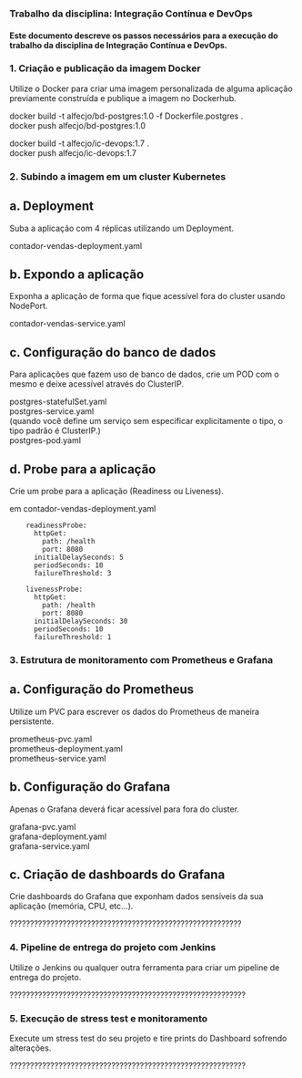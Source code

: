 ### Trabalho da disciplina: Integração Contínua e DevOps<br>
#### Este documento descreve os passos necessários para a execução do trabalho da disciplina de Integração Contínua e DevOps.

### 1. Criação e publicação da imagem Docker
Utilize o Docker para criar uma imagem personalizada de alguma aplicação previamente construída e publique a imagem no Dockerhub.

docker build -t alfecjo/bd-postgres:1.0 -f Dockerfile.postgres .<br>
docker push alfecjo/bd-postgres:1.0

docker build -t alfecjo/ic-devops:1.7 .<br>
docker push alfecjo/ic-devops:1.7

### 2. Subindo a imagem em um cluster Kubernetes
## a. Deployment
Suba a aplicação com 4 réplicas utilizando um Deployment.

contador-vendas-deployment.yaml

## b. Expondo a aplicação
Exponha a aplicação de forma que fique acessível fora do cluster usando NodePort.

contador-vendas-service.yaml

## c. Configuração do banco de dados
Para aplicações que fazem uso de banco de dados, crie um POD com o mesmo e deixe acessível através do ClusterIP.

postgres-statefulSet.yaml<br>
postgres-service.yaml<br>
(quando você define um serviço sem especificar explicitamente o tipo, o tipo padrão é ClusterIP.)<br>
postgres-pod.yaml

## d. Probe para a aplicação
Crie um probe para a aplicação (Readiness ou Liveness).

em contador-vendas-deployment.yaml
        
        readinessProbe:
          httpGet:
            path: /health
            port: 8080
          initialDelaySeconds: 5
          periodSeconds: 10
          failureThreshold: 3

        livenessProbe:
          httpGet:
            path: /health
            port: 8080
          initialDelaySeconds: 30
          periodSeconds: 10
          failureThreshold: 1

### 3. Estrutura de monitoramento com Prometheus e Grafana
## a. Configuração do Prometheus
Utilize um PVC para escrever os dados do Prometheus de maneira persistente.

prometheus-pvc.yaml<br>
prometheus-deployment.yaml<br>
prometheus-service.yaml

## b. Configuração do Grafana
Apenas o Grafana deverá ficar acessível para fora do cluster.

grafana-pvc.yaml<br>
grafana-deployment.yaml<br>
grafana-service.yaml

## c. Criação de dashboards do Grafana
Crie dashboards do Grafana que exponham dados sensíveis da sua aplicação (memória, CPU, etc...).

?????????????????????????????????????????????????????????

### 4. Pipeline de entrega do projeto com Jenkins
Utilize o Jenkins ou qualquer outra ferramenta para criar um pipeline de entrega do projeto.

??????????????????????????????????????????????????????????

### 5. Execução de stress test e monitoramento
Execute um stress test do seu projeto e tire prints do Dashboard sofrendo alterações.

??????????????????????????????????????????????????????????